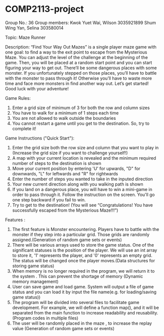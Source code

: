 # COMP2113-project
Group No.: 36
Group members:
Kwok Yuet Wai, Wilson 3035921899
Shum Wing Yan, Selina 303580014

Topic: Maze Runner

Description:
“Find Your Way Out Mazes” is a single player maze game with one goal: to find a way to the exit point to escape from the Mysterious Maze. You can adjust the level of the challenge at the beginning of the game. Then, you will be placed at a random start point and you can start figuring your way to get out. There’ll be some dangerous places with some monster. If you unfortunately stepped on those places, you’ll have to battle with the monster to pass through it! Otherwise you’ll have to waste more time and face more monsters in find another way out. Let’s get started! Good luck with your adventure!

Game Rules:
1. Enter a grid size of minimum of 3 for both the row and column sizes
2. You have to walk for a minimum of 1 steps each time
3. You are not allowed to walk outside the boundaries 
4. You cannot restart a game until you get to the destination. So, try to complete it!

Game Instructions ("Quick Start"):
1.	Enter the grid size both the row size and column that you want to play in (Increase the grid size if you want to challenge yourself!)
2.	A map with your current location is revealed and the minimum required number of steps to the destination is shown
3.	Move your current position by entering 'U' for upwards, "D" for downwards, "L" for leftwards and "R" for rightwards
4. Enter the number of steps you wanted to take in the inputed direction
5.	Your new current direction along with you walking path is shown
6.	If you land on a dangerous place, you will have to win a mini-game in order to pass through it. Follow the instruction on the screen. You'll go one step backward if you fail to win.
7.	Try to get to the destination! (You will see “Congratulations! You have successfully escaped from the Mysterious Maze!!!”)



Features : 
1. The first feature is Monster encountering. Players have to battle with the monster if they step into a particular grid. Those grids are randomly assigned.(Generation of random game sets or events)
2. There will be various arrays used to store the game status. One of the significant statuses is the position of the player. We will use an int array to store it,  '1' represents the player, and '0' represents an empty grid. The status will be changed once the player moves.(Data structures for storing game status)
3. When memory is no longer required in the program, we will return it to the system . This can prevent the shortage of memory (Dynamic memory management)
4. User can save game and load game. System will output a file of game status and you can load it by input the file name(e.g. for loading/saving game status))
5. The program will be divided into several files to facilitate game development. For example, we will define a function map(), and it will be separated from the main function to increase readability and reusability.(Program codes in multiple files)
6. The user will be randomly placed in the maze , to increase the replay value (Generation of random game sets or events)



